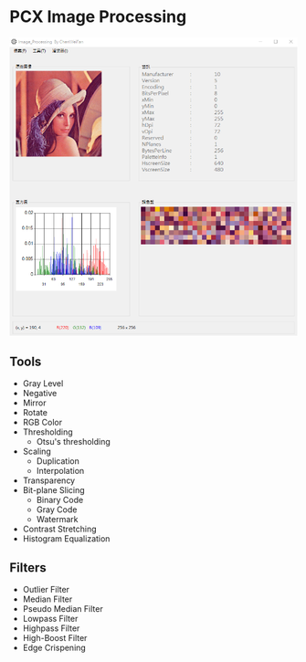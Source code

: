 # PCX Image Processing
![image](https://github.com/wei8596/image-processing/blob/master/mainScreen.png)

## Tools
- Gray Level
- Negative
- Mirror
- Rotate
- RGB Color
- Thresholding
  - Otsu's thresholding
- Scaling
  - Duplication
  - Interpolation
- Transparency
- Bit-plane Slicing
  - Binary Code
  - Gray Code
  - Watermark
- Contrast Stretching
- Histogram Equalization

## Filters
- Outlier Filter
- Median Filter
- Pseudo Median Filter
- Lowpass Filter
- Highpass Filter
- High-Boost Filter
- Edge Crispening

